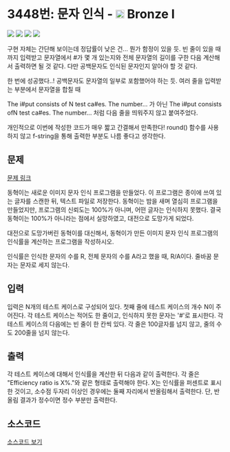 # 3448번: 문자 인식 - <img src="https://static.solved.ac/tier_small/5.svg" style="height:20px" /> Bronze I

<!-- performance -->

![](https://img.shields.io/badge/Python-3670A0?style=flat-square&logo=python&logoColor=white) ![](https://img.shields.io/badge/BOJ-Passed-Success?style=flat-square) ![](https://img.shields.io/badge/Memory_Usage-31256KB-informational?style=flat-square) ![](https://img.shields.io/badge/Time_Spend-44ms-informational?style=flat-square)

구현 자체는 간단해 보이는데 정답률이 낮은 건... 뭔가 함정이 있을 듯.
빈 줄이 있을 때까지 입력받고 문자열에서 #가 몇 개 있는지와 전체 문자열의 길이를 구한 다음 계산해서 출력하면 될 것 같다.
다만 공백문자도 인식된 문자인지 알아야 할 것 같다.

한 번에 성공했다..! 공백문자도 문자열의 일부로 포함했어야 하는 듯.
여러 줄을 입력받는 부분에서 문자열을 합칠 때

The i#put consists of N test ca#es. The number... 가 아닌
The i#put consists ofN test ca#es. The number... 처럼 다음 줄을 띄워주지 않고 붙여주었다.

개인적으로 이번에 작성한 코드가 매우 짧고 간결해서 만족한다!
round() 함수를 사용하지 않고 f-string을 통해 출력한 부분도 나름 좋다고 생각한다.

<!-- end -->

## 문제

[문제 링크](https://boj.kr/3448)


<p>동혁이는 새로운 이미지 문자 인식 프로그램을 만들었다. 이 프로그램은 종이에 쓰여 있는 글자를 스캔한 뒤, 텍스트 파일로 저장한다. 동혁이는 밤을 새며 열심히 프로그램을 만들었지만, 프로그램의 신뢰도는 100%가 아니며, 어떤 글자는 인식하지 못했다. 결국 동혁이는 100%가 아니라는 점에서 실망하였고, 대전으로 도망가게 되었다.</p>

<p>대전으로 도망가버린 동혁이를 대신해서, 동혁이가 만든 이미지 문자 인식 프로그램의 인식률을 계산하는 프로그램을 작성하시오.</p>

<p>인식률은 인식한 문자의 수를 R, 전체 문자의 수를 A라고 했을 때, R/A이다. 줄바꿈 문자는 문자로 세지 않는다.</p>



## 입력

입력은 N개의 테스트 케이스로 구성되어 있다. 첫째 줄에 테스트 케이스의 개수 N이 주어진다. 각 테스트 케이스는 적어도 한 줄이고, 인식하지 못한 문자는 '#'로 표시한다. 각 테스트 케이스의 다음에는 빈 줄이 한 칸씩 있다. 각 줄은 100글자를 넘지 않고, 줄의 수도 200줄을 넘지 않는다.

## 출력

각 테스트 케이스에 대해서 인식률을 계산한 뒤 다음과 같이 출력한다. 각 줄은 "Efficiency ratio is X%."와 같은 형태로 출력해야 한다. X는 인식률을 퍼센트로 표시한 것이고, 소수점 두자리 이상인 경우에는 둘째 자리에서 반올림해서 출력한다.&nbsp;단, 반올림 결과가 정수이면 정수 부분만 출력한다.

## 소스코드

[소스코드 보기](문자%20인식.py)